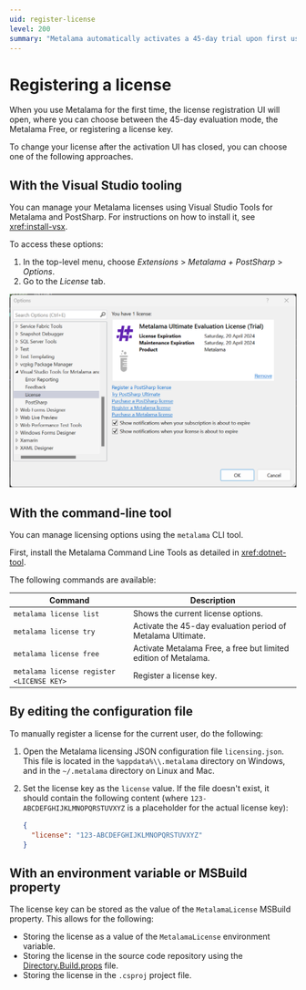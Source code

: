 ```yaml
---
uid: register-license
level: 200
summary: "Metalama automatically activates a 45-day trial upon first use. Users can switch to Metalama Free or register a license key to continue usage beyond the trial period."
---
```


# Registering a license

When you use Metalama for the first time, the license registration UI will open, where you can choose between the 45-day evaluation mode, the Metalama Free, or registering a license key.

To change your license after the activation UI has closed, you can choose one of the following approaches.

## With the Visual Studio tooling

You can manage your Metalama licenses using Visual Studio Tools for Metalama and PostSharp. For instructions on how to install it, see <xref:install-vsx>.

To access these options:

1. In the top-level menu, choose _Extensions_ > _Metalama + PostSharp_ > _Options_.
2. Go to the _License_ tab.


![License Options in the Metalama+PostSharp VSX](vsx-license.png)


## With the command-line tool

You can manage licensing options using the `metalama` CLI tool.

First, install the Metalama Command Line Tools as detailed in <xref:dotnet-tool>.

The following commands are available:

| Command | Description |
|-------------|-----------------|
| `metalama license list` | Shows the current license options. |
| `metalama license try` | Activate the 45-day evaluation period of Metalama Ultimate. |
| `metalama license free` | Activate Metalama Free, a free but limited edition of Metalama. |
| `metalama license register <LICENSE KEY>` | Register a license key.


## By editing the configuration file

To manually register a license for the current user, do the following:

1. Open the Metalama licensing JSON configuration file `licensing.json`. This file is located in the `%appdata%\\.metalama` directory on Windows, and in the `~/.metalama` directory on Linux and Mac.
2. Set the license key as the `license` value. If the file doesn't exist, it should contain the following content (where `123-ABCDEFGHIJKLMNOPQRSTUVXYZ` is a placeholder for the actual license key):

   ```json
   {
     "license": "123-ABCDEFGHIJKLMNOPQRSTUVXYZ"
   }
   ```

## With an environment variable or MSBuild property

The license key can be stored as the value of the `MetalamaLicense` MSBuild property. This allows for the following:

- Storing the license as a value of the `MetalamaLicense` environment variable.
- Storing the license in the source code repository using the [Directory.Build.props](https://learn.microsoft.com/en-us/visualstudio/msbuild/customize-your-build?view=vs-2022#directorybuildprops-and-directorybuildtargets) file.
- Storing the license in the `.csproj` project file.


